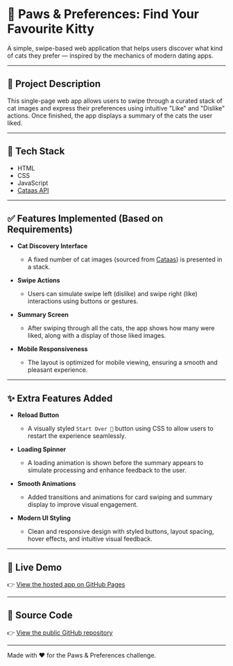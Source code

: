 # 🐾 Paws & Preferences: Find Your Favourite Kitty

A simple, swipe-based web application that helps users discover what kind of cats they prefer — inspired by the mechanics of modern dating apps.

---

## 📌 Project Description

This single-page web app allows users to swipe through a curated stack of cat images and express their preferences using intuitive "Like" and "Dislike" actions. Once finished, the app displays a summary of the cats the user liked.

---

## 🚀 Tech Stack

- HTML
- CSS
- JavaScript
- [Cataas API](https://cataas.com/)

---

## ✅ Features Implemented (Based on Requirements)

- **Cat Discovery Interface**
  - A fixed number of cat images (sourced from [Cataas](https://cataas.com/)) is presented in a stack.

- **Swipe Actions**
  - Users can simulate swipe left (dislike) and swipe right (like) interactions using buttons or gestures.

- **Summary Screen**
  - After swiping through all the cats, the app shows how many were liked, along with a display of those liked images.

- **Mobile Responsiveness**
  - The layout is optimized for mobile viewing, ensuring a smooth and pleasant experience.

---

## ✨ Extra Features Added

- **Reload Button**
  - A visually styled `Start Over 🔄` button using CSS to allow users to restart the experience seamlessly.

- **Loading Spinner**
  - A loading animation is shown before the summary appears to simulate processing and enhance feedback to the user.

- **Smooth Animations**
  - Added transitions and animations for card swiping and summary display to improve visual engagement.

- **Modern UI Styling**
  - Clean and responsive design with styled buttons, layout spacing, hover effects, and intuitive visual feedback.

---

## 🔗 Live Demo

👉 [View the hosted app on GitHub Pages](https://harivarma2409.github.io/paws_preferences/)

---

## 📂 Source Code

👉 [View the public GitHub repository](https://github.com/Harivarma2409/paws_preferences)

---

Made with ❤️ for the Paws & Preferences challenge.
